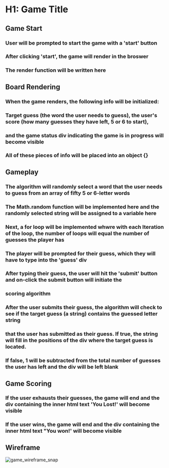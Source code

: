 # H1: Game Title 

## Game Start
### User will be prompted to start the game with a 'start' button
### After clicking 'start', the game will render in the broswer 
### The render function will be written here

## Board Rendering
### When the game renders, the following info will be initialized: 
### Target guess (the word the user needs to guess), the user's score (how many guesses they have left, 5 or 6 to start), 
### and the game status div indicating the game is in progress will become visible 
### All of these pieces of info will be placed into an object {}

## Gameplay
### The algorithm will randomly select a word that the user needs to guess from an array of fifty 5 or 6-letter words
###  The Math.random function will be implemented here and the randomly selected string will be assigned to a variable here
### Next, a for loop will be implemented whwre with each lteration of the loop, the number of loops will equal the number of guesses the player has
### The player will be prompted for their guess, which they will have to type into the 'guess' div
### After typing their guess, the user will hit the 'submit' button and on-click the submit button will initiate the 
### scoring algorithm
### After the user submits their guess, the algorithm will check to see if the target guess (a string) contains the guessed letter string 
### that the user has submitted as their guess. If true, the string will fill in the positions of the div where the target guess is located. 
### If false, 1 will be subtracted from the total number of guesses the user has left and the div will be left blank 

## Game Scoring
### If the user exhausts their guesses, the game will end and the div containing the inner html text 'You Lost!' will become visible 
### If the user wins, the game will end and the div containing the inner html text "You won!' will become visible 

## Wireframe
![game_wireframe_snap](https://user-images.githubusercontent.com/130386022/234037906-9528901b-d084-4ca6-a949-be20fffaabc1.JPG)


